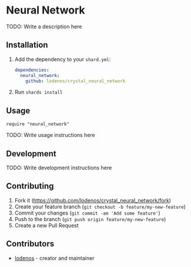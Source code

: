 # Neural Network

TODO: Write a description here

## Installation

1. Add the dependency to your `shard.yml`:

   ```yaml
   dependencies:
     neural_network:
       github: lodenos/crystal_neural_network
   ```

2. Run `shards install`

## Usage

```crystal
require "neural_network"
```

TODO: Write usage instructions here

## Development

TODO: Write development instructions here

## Contributing

1. Fork it (<https://github.com/lodenos/crystal_neural_network/fork>)
2. Create your feature branch (`git checkout -b feature/my-new-feature`)
3. Commit your changes (`git commit -am 'Add some feature'`)
4. Push to the branch (`git push origin feature/my-new-feature`)
5. Create a new Pull Request

## Contributors

- [lodenos](https://github.com/lodenos) - creator and maintainer
